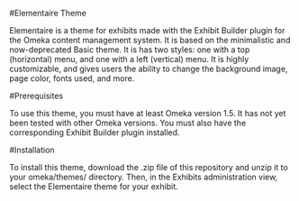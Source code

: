 #Elementaire Theme

Elementaire is a theme for exhibits made with the Exhibit Builder plugin for the Omeka content management system. It is based on the minimalistic and now-deprecated Basic theme. It is has two styles: one with a top (horizontal) menu, and one with a left (vertical) menu. It is highly customizable, and gives users the ability to change the background image, page color, fonts used, and more. 

#Prerequisites

To use this theme, you must have at least Omeka version 1.5. It has not yet been tested with other Omeka versions. You must also have the corresponding Exhibit Builder plugin installed. 

#Installation 

To install this theme, download the .zip file of this repository and unzip it to your omeka/themes/ directory. Then, in the Exhibits administration view, select the Elementaire theme for your exhibit. 
